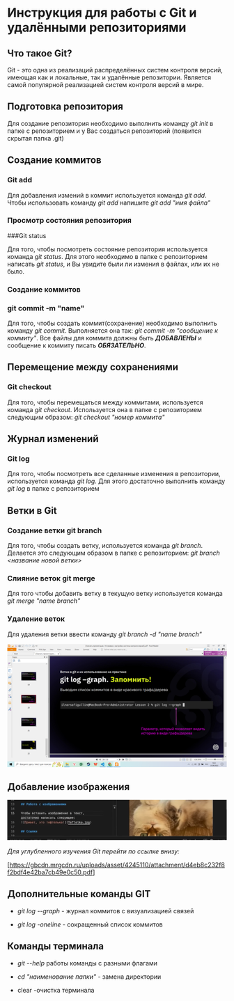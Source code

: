 # Инструкция для работы с Git и удалёнными репозиториями

## Что такое Git?
Git - это одна из реализаций распределённых систем контроля версий, имеющая как и локальные, так и удалённые репозитории. Является самой популярной реализацией систем контроля версий в мире.
## Подготовка репозитория
Для создание репозитория необходимо выполнить команду *git init*  в папке с репозиторием и у Вас создаться репозиторий (появится скрытая папка .git)

## Создание коммитов

### Git add
Для добавления измений в коммит используется команда *git add*. Чтобы использовать команду *git add* напишите *git add "имя файла"*

### Просмотр состояния репозитория

###Git status

Для того, чтобы посмотреть состояние репозитория используется команда *git status*. Для этого необходимо в папке с репозиторием написать *git status*, и Вы увидите были ли измения в файлах, или их не было.

### Создание коммитов

### git commit -m "name"

Для того, чтобы создать коммит(сохранение) необходимо выполнить команду *git commit*. Выполняется она так: *git commit -m "cообщение к коммиту"*. Все файлы для коммита должны быть ***ДОБАВЛЕНЫ*** и сообщение к коммиту писать ***ОБЯЗАТЕЛЬНО***.

## Перемещение между сохранениями

### Git checkout

Для того, чтобы перемещаться между коммитами, используется команда *git checkout*. Используется она в папке с репозиторием следующим образом: *git checkout "номер коммита"*

## Журнал изменений

### Git log

Для того, чтобы посмотреть все сделанные изменения в репозитории, используется команда *git log*. Для этого достаточно выполнить команду *git log* в папке с репозиторием

## Ветки в Git

### Создание ветки git branch

Для того, чтобы создать ветку, используется команда *git branch*. Делается это следующим образом в папке с репозиторием: *git branch <название новой ветки>*

### Слияние веток git merge

Для того чтобы добавить ветку в текущую ветку используется команда *git merge "name branch"*

### Удаление веток
Для удаления ветки ввести команду *git branch -d "name branch"*

![+1 команда](Команда1.jpg)

## Добавление изображения

![Добавим](добавлениеизображения.jpg)


*Для углубленного изучения Git перейти по ссылке внизу:*


[https://gbcdn.mrgcdn.ru/uploads/asset/4245110/attachment/d4eb8c232f8f2bdf4e42ba7cb49e0c50.pdf]

## Дополнительные команды GIT

* _git log --graph_ - журнал коммитов с визуализацией связей

* _git log -oneline_ - сокращенный список коммитов

## Команды терминала

* _git --help_ работы команды с разными флагами

* _cd "наименование папки"_ - замена директории

* clear -очистка терминала


